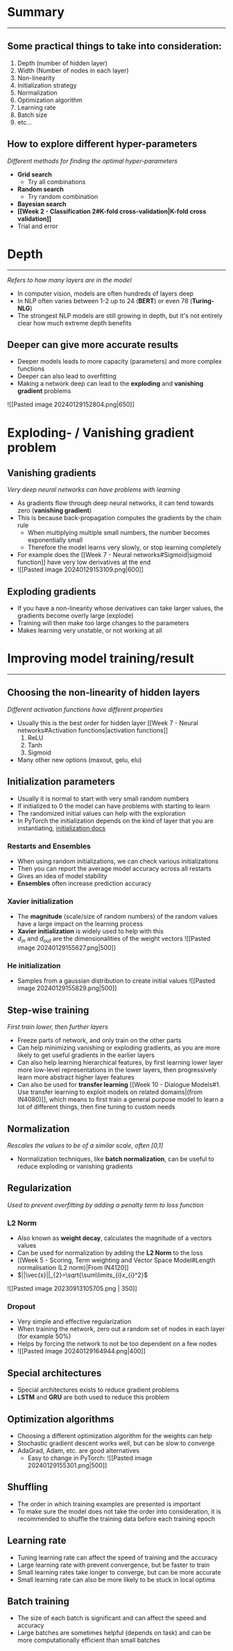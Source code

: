 
# Summary
---
## Some practical things to take into consideration:

1. Depth (number of hidden layer)
2. Width (Number of nodes in each layer)
3. Non-linearity
4. Initialization strategy
5. Normalization
6. Optimization algorithm
7. Learning rate
8. Batch size
9. etc...

## How to explore different hyper-parameters
_Different methods for finding the optimal hyper-parameters_

* **Grid search**
	* Try all combinations
* **Random search**
	* Try random combination
* **Bayesian search**
* **[[Week 2 - Classification 2#K-fold cross-validation|K-fold cross validation]]**
* Trial and error


# Depth
---
_Refers to how many layers are in the model_

* In computer vision, models are often hundreds of layers deep
* In NLP often varies between 1-2 up to 24 (**BERT**) or even 78 (**Turing-NLG**)
* The strongest NLP models are still growing in depth, but it's not entirely clear how much extreme depth benefits

## Deeper can give more accurate results

* Deeper models leads to more capacity (parameters) and more complex functions
* Deeper can also lead to overfitting
* Making a network deep can lead to the **exploding** and **vanishing gradient** problems

![[Pasted image 20240129152804.png|650]]


# Exploding- / Vanishing gradient problem
## Vanishing gradients
_Very deep neural networks can have problems with learning_

* As gradients flow through deep neural networks, it can tend towards zero (**vanishing gradient**)
* This is because back-propagation computes the gradients by the chain rule
	* When multiplying multiple small numbers, the number becomes exponentially small
	* Therefore the model learns very slowly, or stop learning completely
* For example does the [[Week 7 - Neural networks#Sigmoid|sigmoid function]] have very low derivatives at the end 
* ![[Pasted image 20240129153109.png|600]]

## Exploding gradients

* If you have a non-linearity whose derivatives can take larger values, the gradients become overly large (explode)
* Training will then make too large changes to the parameters
* Makes learning very unstable, or not working at all


# Improving model training/result
---

## Choosing the non-linearity of hidden layers
_Different activation functions have different properties_

* Usually this is the best order for hidden layer [[Week 7 - Neural networks#Activation functions|activation functions]]
	1. ReLU
	2. Tanh
	3. Sigmoid
* Many other new options (maxout, gelu, elu)


## Initialization parameters

* Usually it is normal to start with very small random numbers
* If initialized to 0 the model can have problems with starting to learn
* The randomized initial values can help with the exploration
* In PyTorch the initialization depends on the kind of layer that you are instantiating, [initialization docs](https://pytorch.org/docs/stable/nn.init.html)

### Restarts and Ensembles

* When using random initializations, we can check various initializations
* Then you can report the average model accuracy across all restarts
* Gives an idea of model stability
* **Ensembles** often increase prediction accuracy

### Xavier initialization

* The **magnitude** (scale/size of random numbers) of the random values have a large impact on the learning process
* **Xavier initialization** is widely used to help with this
* $d_{in}$ and $d_{out}$ are the dimensionalities of the weight vectors
 ![[Pasted image 20240129155627.png|500]]

### He initialization
 
* Samples from a gaussian distribution to create initial values
 ![[Pasted image 20240129155829.png|500]]

## Step-wise training
_First train lower, then further layers_

* Freeze parts of network, and only train on the other parts
* Can help minimizing vanishing or exploding gradients, as you are more likely to get useful gradients in the earlier layers
* Can also help learning hierarchical features, by first learning lower layer more low-level representations in the lower layers, then progressively learn more abstract higher layer features
* Can also be used for **transfer learning** [[Week 10 - Dialogue Models#1. Use transfer learning to exploit models on related domains|(from IN4080)]], which means to first train a general purpose model to learn a lot of different things, then fine tuning to custom needs

## Normalization
_Rescales the values to be of a similar scale, often [0,1]_

* Normalization techniques, like **batch normalization**, can be useful to reduce exploding or vanishing gradients


## Regularization
_Used to prevent overfitting by adding a penalty term to loss function_

### L2 Norm
* Also known as **weight decay**, calculates the magnitude of a vectors values
* Can be used for normalization by adding the **L2 Norm** to the loss
* [[Week 5 - Scoring, Term weighting and Vector Space Model#Length normalisation (L2 norm)|From IN4120]]
* $||\vec{x}||_{2}=\sqrt{\sum\limits_{i}x_{i}^2}$

![[Pasted image 20230913105705.png | 350]]

### Dropout
* Very simple and effective regularization
* When training the network, zero out a random set of nodes in each layer (for example 50%)
* Helps by forcing the network to not be too dependent on a few nodes
* ![[Pasted image 20240129164944.png|400]]



## Special architectures

* Special architectures exists to reduce gradient problems
* **LSTM** and **GRU** are both used to reduce this problem


## Optimization algorithms

* Choosing a different optimization algorithm for the weights can help
* Stochastic gradient descent works well, but can be slow to converge
* AdaGrad, Adam, etc. are good alternatives
	* Easy to change in PyTorch:
		![[Pasted image 20240129155301.png|500]]

## Shuffling

* The order in which training examples are presented is important
* To make sure the model does not take the order into consideration, it is recommended to shuffle the training data before each training epoch


## Learning rate

* Tuning learning rate can affect the speed of training and the accuracy
* Large learning rate with prevent convergence, but be faster to train
* Small learning rates take longer to converge, but can be more accurate
* Small learning rate can also be more likely to be stuck in local optima

## Batch training

* The size of each batch is significant and can affect the speed and accuracy
* Large batches are sometimes helpful (depends on task) and can be more computationally efficient than small batches